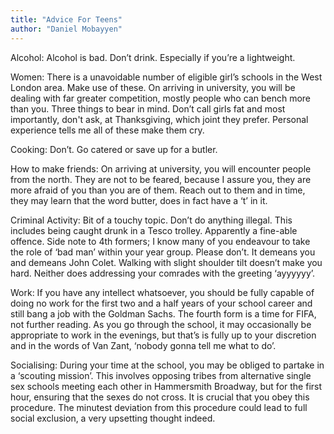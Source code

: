 ```yaml
---
title: "Advice For Teens"
author: "Daniel Mobayyen"
---
```


Alcohol: Alcohol is bad. Don’t drink. Especially if you’re a lightweight.

Women: There is a unavoidable number of eligible girl’s schools in the West London area. Make use of these. On arriving in university, you will be dealing with far greater competition, mostly people who can bench more than you. Three things to bear in mind. Don’t call girls fat and most importantly, don't ask, at Thanksgiving, which joint they prefer. Personal experience tells me all of these make them cry.

Cooking: Don’t. Go catered or save up for a butler.

How to make friends: On arriving at university, you will encounter people from the north. They are not to be feared, because I assure you, they are more afraid of you than you are of them. Reach out to them and in time, they may learn that the word butter, does in fact have a ‘t’ in it.

Criminal Activity: Bit of a touchy topic. Don’t do anything illegal. This includes being caught drunk in a Tesco trolley. Apparently a fine-able offence.  Side note to 4th formers; I know many of you endeavour to take the role of ‘bad man’ within your year group. Please don’t. It demeans you and demeans John Colet. Walking with slight shoulder tilt doesn’t make you hard. Neither does addressing your comrades with the greeting ‘ayyyyyy’.

Work: If you have any intellect whatsoever, you should be fully capable of doing no work for the first two and a half years of your school career and still bang a job with the Goldman Sachs. The fourth form is a time for FIFA, not further reading. As you go through the school, it may occasionally be appropriate to work in the evenings, but that’s is fully up to your discretion and in the words of Van Zant, ‘nobody gonna tell me what to do’.

Socialising: During your time at the school, you may be obliged to partake in a ‘scouting mission’. This involves opposing tribes from alternative single sex schools meeting each other in Hammersmith Broadway, but for the first hour, ensuring that the sexes do not cross. It is crucial that you obey this procedure. The minutest deviation from this procedure could lead to full social exclusion, a very upsetting thought indeed.
